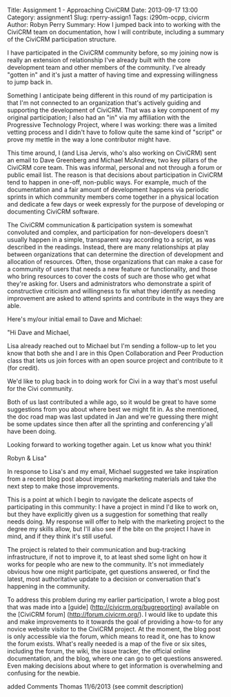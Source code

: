 Title: Assignment 1 - Approaching CiviCRM 
Date: 2013-09-17 13:00
Category: assignment1 
Slug: rperry-assign1 
Tags: i290m-ocpp, civicrm 
Author: Robyn Perry 
Summary: How I jumped back into to working with the CiviCRM team on documentation, how I will contribute, including a summary of the CiviCRM participation structure.

I have participated in the CiviCRM community before, so my joining now is really an extension of relationship I've already built with the core development team and other members of the community. I've already "gotten in" and it's just a matter of having time and expressing willingness to jump back in. 

Something I anticipate being different in this round of my participation is that I'm not connected to an organization that's actively guiding and supporting the development of CiviCRM. That was a key component of my original participation; I also had an "in" via my affiliation with the Progressive Technology Project, where I was working: there was a limited vetting process and I didn't have to follow quite the same kind of "script" or prove my mettle in the way a lone contributor might have. 

This time around, I (and Lisa Jervis, who's also working on CiviCRM) sent an email to Dave Greenberg and Michael McAndrew, two key pillars of the CiviCRM core team. This was informal, personal and not through a forum or public email list. The reason is that decisions about participation in CiviCRM tend to happen in one-off, non-public ways. For example, much of the documentation and a fair amount of development happens via periodic sprints in which community members come together in a physical location and dedicate a few days or week expressly for the purpose of developing or documenting CiviCRM software. 

The CiviCRM communication & participation system is somewhat convoluted and complex, and participation for non-developers doesn't usually happen in a simple, transparent way according to a script, as was described in the readings. Instead, there are many relationships at play between organizations that can determine the direction of development and allocation of resources. Often, those organizations that can make a case for a community of users that needs a new feature or functionality, and those who bring resources to cover the costs of such are those who get what they're asking for. Users and administrators who demonstrate a spirit of constructive criticism and willingness to fix what they identify as needing improvement are asked to attend sprints and contribute in the ways they are able. 

Here's my/our initial email to Dave and Michael: 

"Hi Dave and Michael, 

Lisa already reached out to Michael but I'm sending a follow-up to let you know that both she and I are in this Open Collaboration and Peer Production class that lets us join forces with an open source project and contribute to it (for credit). 

We'd like to plug back in to doing work for Civi in a way that's most useful for the Civi community. 

Both of us last contributed a while ago, so it would be great to have some suggestions from you about where best we might fit in. As she mentioned, the doc road map was last updated in Jan and we're guessing there might be some updates since then after all the sprinting and conferencing y'all have been doing. 

Looking forward to working together again. Let us know what you think! 

Robyn & Lisa"

In response to Lisa's and my email, Michael suggested we take inspiration from a recent blog post about improving marketing materials and take the next step to make those improvements. 

This is a point at which I begin to navigate the delicate aspects of participating in this community: I have a project in mind I'd like to work on, but they have explicitly given us a suggestion for something that really needs doing. My response will offer to help with the marketing project to the degree my skills allow, but I'll also see if the bite on the project I have in mind, and if they think it's still useful. 

The project is related to their communication and bug-tracking infrastructure, if not to improve it, to at least shed some light on how it works for people who are new to the community. It's not immediately obvious how one might participate, get questions answered, or find the latest, most authoritative update to a decision or conversation that's happening in the community. 

To address this problem during my earlier participation, I wrote a blog post that was made into a [guide] (http://civicrm.org/bugreporting) available on the [CiviCRM forum] (http://forum.civicrm.org/). I would like to update this and make improvements to it towards the goal of providing a how-to for any novice website visitor to the CiviCRM project. At the moment, the blog post is only accessible via the forum, which means to read it, one has to know the forum exists. What's really needed is a map of the five or six sites, including the forum, the wiki, the issue tracker, the official online documentation, and the blog, where one can go to get questions answered. Even making decisions about where to get information is overwhelming and confusing for the newbie. 


added Comments Thomas 11/6/2013 (see commit description)
